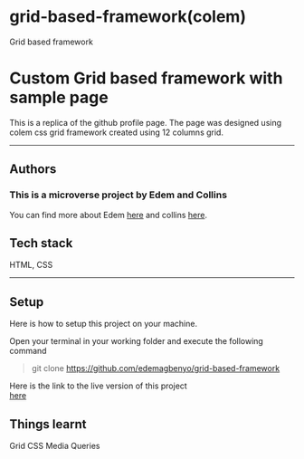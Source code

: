 # grid-based-framework(colem)
Grid based framework
# Custom Grid based framework with sample page
This is a replica of the github profile page.
The page was designed using colem css grid framework created using 12 columns grid.

---
## Authors
### This is a microverse project by Edem and Collins
You can find more about Edem [here](https://github.com/edemagbenyo) and collins [here](https://github.com/collinsugwu).

## Tech stack
HTML, CSS

---

## Setup
Here is how to setup this project on your machine.

Open your terminal in your working folder and execute the following command

>git clone https://github.com/edemagbenyo/grid-based-framework


Here is the link to the live version of this project	
[here](https://rawcdn.githack.com/edemagbenyo/grid-based-framework/2f0db94a2cb5baffc465044bf3b48f379a433feb/index.html)


## Things learnt
Grid
CSS 
Media Queries
